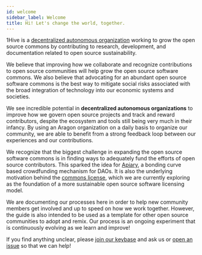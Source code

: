 ```yaml
---
id: welcome
sidebar_label: Welcome
title: Hi! Let's change the world, together. 
---
```


1Hive is a [decentralized autonomous organization](docs/wiki/guides/daos) working to grow the open source commons by contributing to research, development, and documentation related to open source sustainability.  

We believe that improving how we collaborate and recognize contributions to open source communities will help grow the open source software commons. We also believe that advocating for an abundant open source software commons is the best way to mitigate social risks associated with the broad integration of technology into our economic systems and societies.

We see incredible potential in **decentralized autonomous organizations** to improve how we govern open source projects and track and reward contributors, despite the ecosystem and tools still being very much in their infancy. By using an Aragon organization on a daily basis to organize our community, we are able to benefit from a strong feedback loop between our experiences and our contributions.

We recognize that the biggest challenge in expanding the open source software commons is in finding ways to adequately fund the efforts of open source contributors. This sparked the idea for [Apiary](https://github.com/1hive/apairy), a bonding curve based crowdfunding mechanism for DAOs. It is also the underlying motivation behind the [commons license](https://github.com/1Hive/commons-license), which we are currently exploring as the foundation of a more sustainable open source software licensing model.

We are documenting our processes here in order to help new community members get involved and up to speed on how we work together. However, the guide is also intended to be used as a template for other open source communities to adopt and remix. Our process is an ongoing experiment that is continuously evolving as we learn and improve! 

If you find anything unclear, please [join our keybase](keybase) and ask us or [open an issue](https://github.com/1Hive/website/issues) so that we can help!
